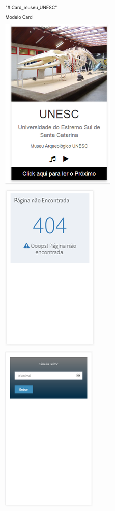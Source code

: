 "# Card_museu_UNESC" 

Modelo Card

![alt text](https://github.com/ClaytonAndrade/Card_museu_UNESC/blob/master/view/img/template/modelo_card.PNG)

![alt text](https://github.com/ClaytonAndrade/Card_museu_UNESC/blob/master/view/img/template/404.PNG)

![alt text](https://github.com/ClaytonAndrade/Card_museu_UNESC/blob/master/view/img/template/simulador_qrcode.PNG)